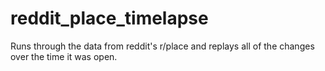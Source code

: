 # reddit_place_timelapse
Runs through the data from reddit's r/place and replays all of the changes over the time it was open.
